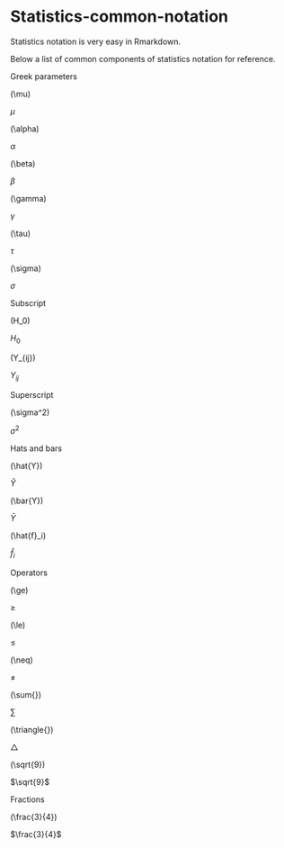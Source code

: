# Statistics-common-notation

Statistics notation is very easy in Rmarkdown.

Below a list of common components of statistics notation for reference.

Greek parameters

\(\mu\)

$\mu$ 

\(\alpha\)

$\alpha$ 

\(\beta\)

$\beta$ 

\(\gamma\)

$\gamma$ 

\(\tau\)

$\tau$ 

\(\sigma\)

$\sigma$ 

Subscript

\(H_0\)

$H_0$ 

\(Y_{ij}\)

$Y_{ij}$ 

Superscript

\(\sigma^2\)

$\sigma^2$ 

Hats and bars

\(\hat{Y}\)

$\hat{Y}$ 

\(\bar{Y}\)

$\bar{Y}$ 

\(\hat{f}_i\)

$\hat{f}_i$ 

Operators

\(\ge\)

$\ge$ 

\(\le\)

$\le$ 

\(\neq\)

$\neq$ 

\(\sum{}\)

$\sum{}$ 

\(\triangle{}\)

$\triangle{}$

\(\sqrt{9}\)

$\sqrt{9}$

Fractions

\(\frac{3}{4}\)

$\frac{3}{4}$
